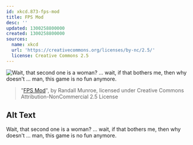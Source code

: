 ```yaml
---
id: xkcd.873-fps-mod
title: FPS Mod
desc: ''
updated: 1300258800000
created: 1300258800000
sources:
  name: xkcd
  url: 'https://creativecommons.org/licenses/by-nc/2.5/'
  license: Creative Commons 2.5
---
```

![Wait, that second one is a woman?  ... wait, if that bothers me, then why doesn't ... man, this game is no fun anymore.](https://imgs.xkcd.com/comics/fps_mod.png)
> "[FPS Mod](https://xkcd.com/873/)", by Randall Munroe, licensed under Creative Commons Attribution-NonCommercial 2.5 License

## Alt Text
Wait, that second one is a woman?  ... wait, if that bothers me, then why doesn't ... man, this game is no fun anymore.
